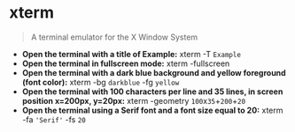 # xterm
> A terminal emulator for the X Window System
- **Open the terminal with a title of Example:**
xterm -T `Example`
- **Open the terminal in fullscreen mode:**
xterm -fullscreen
- **Open the terminal with a dark blue background and yellow foreground (font color):**
xterm -bg `darkblue` -fg `yellow`
- **Open the terminal with 100 characters per line and 35 lines, in screen position x=200px, y=20px:**
xterm -geometry `100`x`35`+`200`+`20`
- **Open the terminal using a Serif font and a font size equal to 20:**
xterm -fa `'Serif'` -fs `20`

